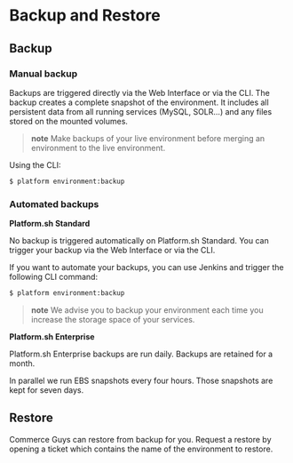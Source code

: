 # Backup and Restore

## Backup

### Manual backup

Backups are triggered directly via the Web Interface or via the CLI. The backup
creates a complete snapshot of the environment. It includes all
persistent data from all running services (MySQL, SOLR...) and any files
stored on the mounted volumes.

> **note**
> Make backups of your live environment before merging an environment to the live environment.

Using the CLI:

```bash
$ platform environment:backup
```

### Automated backups

**Platform.sh Standard**

No backup is triggered automatically on Platform.sh Standard. You can
trigger your backup via the Web Interface or via the CLI.

If you want to automate your backups, you can use Jenkins and trigger
the following CLI command:

```bash
$ platform environment:backup
```

> **note**
> We advise you to backup your environment each time you increase the storage space of your services.

**Platform.sh Enterprise**

Platform.sh Enterprise backups are run daily. Backups are retained for a
month.

In parallel we run EBS snapshots every four hours. Those snapshots are
kept for seven days.

## Restore

Commerce Guys can restore from backup for you. Request a restore by
opening a ticket which contains the name of the environment to restore.
